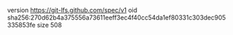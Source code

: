 version https://git-lfs.github.com/spec/v1
oid sha256:270d62b4a375556a73611eeff3ec4f40cc54da1ef80331c303dec905335853fe
size 508
